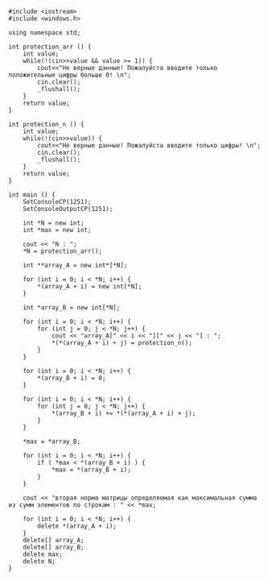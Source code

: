 ﻿```
#include <iostream>
#include <windows.h>

using namespace std;

int protection_arr () {
	int value;
	while(!(cin>>value && value >= 1)) {
		cout<<"Не верные данные! Пожалуйста вводите только положительные цифры больше 0! \n";
		cin.clear();
		_flushall();
	}
	return value;
}

int protection_n () {
	int value;
	while(!(cin>>value)) {
		cout<<"Не верные данные! Пожалуйста вводите только цифры! \n";
		cin.clear();
		_flushall();
	}
	return value;
}

int main () {
	SetConsoleCP(1251);
	SetConsoleOutputCP(1251);
	
	int *N = new int;
	int *max = new int;

	cout << "N : ";
	*N = protection_arr();

	int **array_A = new int*[*N];

	for (int i = 0; i < *N; i++) {
		*(array_A + i) = new int[*N];
	}

	int *array_B = new int[*N];

	for (int i = 0; i < *N; i++) {
		for (int j = 0; j < *N; j++) {
			cout << "array_A[" << i << "][" << j << "] : ";
			*(*(array_A + i) + j) = protection_n();
		}
	}

	for (int i = 0; i < *N; i++) {
		*(array_B + i) = 0;
	}

	for (int i = 0; i < *N; i++) {
		for (int j = 0; j < *N; j++) {
			*(array_B + i) += *(*(array_A + i) + j);
		}
	}

	*max = *array_B;

	for (int i = 0; i < *N; i++) {
		if ( *max < *(array_B + i) ) {
			*max = *(array_B + i);
		}
	}

	cout << "вторая норма матрицы определяемая как максимальная сумма из сумм элементов по строкам : " << *max;

	for (int i = 0; i < *N; i++) {
		delete *(array_A + i);
	}
	delete[] array_A;
	delete[] array_B;
	delete max;
	delete N;
}

```
